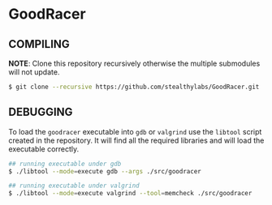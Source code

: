 # GoodRacer

## COMPILING

**NOTE**: Clone this repository recursively otherwise the multiple submodules
will not update.

```bash
$ git clone --recursive https://github.com/stealthylabs/GoodRacer.git
```


## DEBUGGING

To load the `goodracer` executable into `gdb` or `valgrind` use the `libtool` script created
in the repository. It will find all the required libraries and will load the
executable correctly.

```bash
## running executable under gdb
$ ./libtool --mode=execute gdb --args ./src/goodracer

## running executable under valgrind
$ ./libtool --mode=execute valgrind --tool=memcheck ./src/goodracer
```
